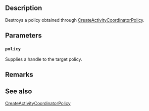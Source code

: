 ## Description

Destroys a policy obtained through [CreateActivityCoordinatorPolicy](https://learn.microsoft.com/windows/win32/api/activitycoordinator/nf-activitycoordinator-createactivitycoordinatorpolicy).

## Parameters

### `policy`

Supplies a handle to the target policy.

## Remarks

## See also

[CreateActivityCoordinatorPolicy](https://learn.microsoft.com/windows/win32/api/activitycoordinator/nf-activitycoordinator-createactivitycoordinatorpolicy)